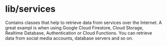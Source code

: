 # lib/services

Contains classes that help to retrieve data from services over the Internet. 
A great exampl is when using Google Cloud Firestore, Cloud Storage, Realtime Database,
Authentication or Cloud Functions. You can retrieve data from social media accounts, database
servers and so on.